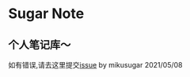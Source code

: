 # Sugar Note
## 个人笔记库～
如有错误,请去这里提交[issue](https://github.com/MikuSugar/sugar-note/issues)
by mikusugar 2021/05/08